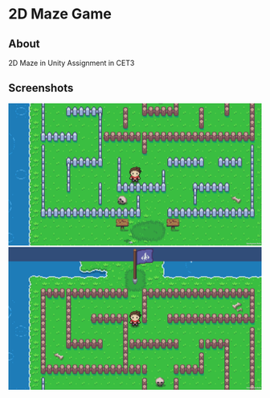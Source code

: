 # 2D Maze Game

## About
2D Maze in Unity Assignment in CET3

## Screenshots

![1](/1.png)
![2](/2.png)
